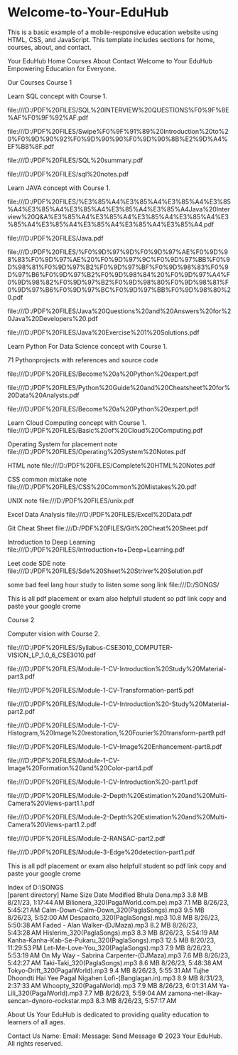 # Welcome-to-Your-EduHub
This  is a basic example of a mobile-responsive education website using HTML, CSS, and JavaScript. This template includes sections for home, courses, about, and contact.

Your EduHub
Home
Courses
About
Contact
Welcome to Your EduHub
Empowering Education for Everyone.

Our Courses
Course 1

Learn SQL concept with Course 1.

file:///D:/PDF%20FILES/SQL%20INTERVIEW%20QUESTIONS%F0%9F%8E%AF%F0%9F%92%AF.pdf

file:///D:/PDF%20FILES/Swipe%F0%9F%91%89%20Introduction%20to%20%F0%9D%90%92%F0%9D%90%90%F0%9D%90%8B%E2%9D%A4%EF%B8%8F.pdf

file:///D:/PDF%20FILES/SQL%20summary.pdf

file:///D:/PDF%20FILES/sql%20notes.pdf


Learn JAVA concept with Course 1.

file:///D:/PDF%20FILES/%E3%85%A4%E3%85%A4%E3%85%A4%E3%85%A4%E3%85%A4%E3%85%A4%E3%85%A4%E3%85%A4Java%20Interview%20Q&A%E3%85%A4%E3%85%A4%E3%85%A4%E3%85%A4%E3%85%A4%E3%85%A4%E3%85%A4%E3%85%A4%E3%85%A4.pdf

file:///D:/PDF%20FILES/Java.pdf

file:///D:/PDF%20FILES/%F0%9D%97%9D%F0%9D%97%AE%F0%9D%98%83%F0%9D%97%AE%20%F0%9D%97%9C%F0%9D%97%BB%F0%9D%98%81%F0%9D%97%B2%F0%9D%97%BF%F0%9D%98%83%F0%9D%97%B6%F0%9D%97%B2%F0%9D%98%84%20%F0%9D%97%A4%F0%9D%98%82%F0%9D%97%B2%F0%9D%98%80%F0%9D%98%81%F0%9D%97%B6%F0%9D%97%BC%F0%9D%97%BB%F0%9D%98%80%20.pdf

file:///D:/PDF%20FILES/Java%20Questions%20and%20Answers%20for%20Java%20Developers%20.pdf

file:///D:/PDF%20FILES/Java%20Exercise%201%20Solutions.pdf


Learn Python For Data Science concept with Course 1.

71 Pythonprojects with references and source code

file:///D:/PDF%20FILES/Become%20a%20Python%20expert.pdf

file:///D:/PDF%20FILES/Python%20Guide%20and%20Cheatsheet%20for%20Data%20Analysts.pdf

file:///D:/PDF%20FILES/Become%20a%20Python%20expert.pdf

Learn Cloud Computing concept with Course 1.
file:///D:/PDF%20FILES/Basic%20of%20Cloud%20Computing.pdf

Operating System for placement note
file:///D:/PDF%20FILES/Operating%20System%20Notes.pdf

HTML note
file:///D:/PDF%20FILES/Complete%20HTML%20Notes.pdf

CSS common mixtake note
file:///D:/PDF%20FILES/CSS%20Common%20Mistakes%20.pdf

UNIX note
file:///D:/PDF%20FILES/unix.pdf

Excel Data Analysis
file:///D:/PDF%20FILES/Excel%20Data.pdf

Git Cheat Sheet
file:///D:/PDF%20FILES/Git%20Cheat%20Sheet.pdf

Introduction to Deep Learning
file:///D:/PDF%20FILES/Introduction+to+Deep+Learning.pdf

Leet code SDE note
file:///D:/PDF%20FILES/Sde%20Sheet%20Striver%20Solution.pdf

some bad feel lang hour study to listen some song link
file:///D:/SONGS/

This is all pdf placement or exam also helpfull student so pdf link copy and paste your google crome

Course 2

Computer vision with Course 2.

file:///D:/PDF%20FILES/Syllabus-CSE3010_COMPUTER-VISION_LP_1.0_6_CSE3010.pdf

file:///D:/PDF%20FILES/Module-1-CV-Introduction%20Study%20Material-part3.pdf

file:///D:/PDF%20FILES/Module-1-CV-Transformation-part5.pdf

file:///D:/PDF%20FILES/Module-1-CV-Introduction%20-Study%20Material-part2.pdf

file:///D:/PDF%20FILES/Module-1-CV-Histogram,%20Image%20restoration,%20Fourier%20transform-part9.pdf

file:///D:/PDF%20FILES/Module-1-CV-Image%20Enhancement-part8.pdf

file:///D:/PDF%20FILES/Module-1-CV-Image%20Formation%20and%20Color-part4.pdf

file:///D:/PDF%20FILES/Module-1-CV-Introduction%20-part1.pdf

file:///D:/PDF%20FILES/Module-2-Depth%20Estimation%20and%20Multi-Camera%20Views-part1.1.pdf

file:///D:/PDF%20FILES/Module-2-Depth%20Estimation%20and%20Multi-Camera%20Views-part1.2.pdf

file:///D:/PDF%20FILES/Module-2-RANSAC-part2.pdf

file:///D:/PDF%20FILES/Module-3-Edge%20detection-part1.pdf

This is all pdf placement or exam also helpfull student so pdf link copy and paste your google crome


Index of D:\SONGS\
[parent directory]
Name	Size	Date Modified
Bhula Dena.mp3	3.8 MB	8/21/23, 1:17:44 AM
Bilionera_320(PagalWorld.com.pe).mp3	7.1 MB	8/26/23, 5:45:21 AM
Calm-Down-Calm-Down_320(PaglaSongs).mp3	9.5 MB	8/26/23, 5:52:00 AM
Despacito_320(PaglaSongs).mp3	10.8 MB	8/26/23, 5:50:38 AM
Faded - Alan Walker-(DJMaza).mp3	8.2 MB	8/26/23, 5:43:28 AM
Hislerim_320(PaglaSongs).mp3	8.3 MB	8/26/23, 5:54:19 AM
Kanha-Kanha-Kab-Se-Pukaru_320(PaglaSongs).mp3	12.5 MB	8/20/23, 11:29:53 PM
Let-Me-Love-You_320(PaglaSongs).mp3	7.9 MB	8/26/23, 5:53:19 AM
On My Way - Sabrina Carpenter-(DJMaza).mp3	7.6 MB	8/26/23, 5:42:27 AM
Taki-Taki_320(PaglaSongs).mp3	8.6 MB	8/26/23, 5:48:38 AM
Tokyo-Drift_320(PagalWorld).mp3	9.4 MB	8/26/23, 5:55:31 AM
Tujhe Dhoondti Hai Yee Pagal Nigahen Lofi-(Banglagan.in).mp3	8.9 MB	8/31/23, 2:37:33 AM
Whoopty_320(PagalWorld).mp3	7.9 MB	8/26/23, 6:01:31 AM
Ya-Lili_320(PagalWorld).mp3	7.7 MB	8/26/23, 5:59:04 AM
zamona-net-ilkay-sencan-dynoro-rockstar.mp3	8.3 MB	8/26/23, 5:57:17 AM

About Us
Your EduHub is dedicated to providing quality education to learners of all ages.

Contact Us
Name: 
 Email: 
 Message: 
 Send Message
© 2023 Your EduHub. All rights reserved.
